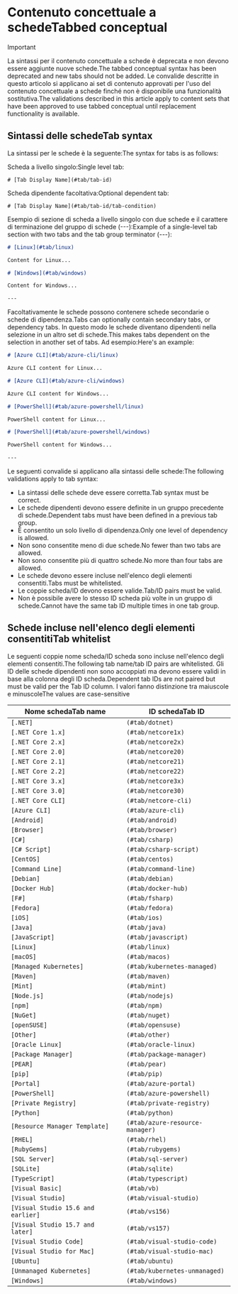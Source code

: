 # <a name="tabbed-conceptual"></a><span data-ttu-id="ea92e-101">Contenuto concettuale a schede</span><span class="sxs-lookup"><span data-stu-id="ea92e-101">Tabbed conceptual</span></span>

> [!IMPORTANT]
> <span data-ttu-id="ea92e-102">La sintassi per il contenuto concettuale a schede è deprecata e non devono essere aggiunte nuove schede.</span><span class="sxs-lookup"><span data-stu-id="ea92e-102">The tabbed conceptual syntax has been deprecated and new tabs should not be added.</span></span> <span data-ttu-id="ea92e-103">Le convalide descritte in questo articolo si applicano ai set di contenuto approvati per l'uso del contenuto concettuale a schede finché non è disponibile una funzionalità sostitutiva.</span><span class="sxs-lookup"><span data-stu-id="ea92e-103">The validations described in this article apply to content sets that have been approved to use tabbed conceptual until replacement functionality is available.</span></span>

## <a name="tab-syntax"></a><span data-ttu-id="ea92e-104">Sintassi delle schede</span><span class="sxs-lookup"><span data-stu-id="ea92e-104">Tab syntax</span></span>

<span data-ttu-id="ea92e-105">La sintassi per le schede è la seguente:</span><span class="sxs-lookup"><span data-stu-id="ea92e-105">The syntax for tabs is as follows:</span></span>

<span data-ttu-id="ea92e-106">Scheda a livello singolo:</span><span class="sxs-lookup"><span data-stu-id="ea92e-106">Single level tab:</span></span>

`# [Tab Display Name](#tab/tab-id)`

<span data-ttu-id="ea92e-107">Scheda dipendente facoltativa:</span><span class="sxs-lookup"><span data-stu-id="ea92e-107">Optional dependent tab:</span></span>

`# [Tab Display Name](#tab/tab-id/tab-condition)`

<span data-ttu-id="ea92e-108">Esempio di sezione di scheda a livello singolo con due schede e il carattere di terminazione del gruppo di schede (---):</span><span class="sxs-lookup"><span data-stu-id="ea92e-108">Example of a single-level tab section with two tabs and the tab group terminator (---):</span></span>

```markdown
# [Linux](#tab/linux)

Content for Linux...

# [Windows](#tab/windows)

Content for Windows...

---
```

<span data-ttu-id="ea92e-109">Facoltativamente le schede possono contenere schede secondarie o schede di dipendenza.</span><span class="sxs-lookup"><span data-stu-id="ea92e-109">Tabs can optionally contain secondary tabs, or dependency tabs.</span></span> <span data-ttu-id="ea92e-110">In questo modo le schede diventano dipendenti nella selezione in un altro set di schede.</span><span class="sxs-lookup"><span data-stu-id="ea92e-110">This makes tabs dependent on the selection in another set of tabs.</span></span> <span data-ttu-id="ea92e-111">Ad esempio:</span><span class="sxs-lookup"><span data-stu-id="ea92e-111">Here's an example:</span></span>

```markdown
# [Azure CLI](#tab/azure-cli/linux)

Azure CLI content for Linux...

# [Azure CLI](#tab/azure-cli/windows)

Azure CLI content for Windows...

# [PowerShell](#tab/azure-powershell/linux)

PowerShell content for Linux...

# [PowerShell](#tab/azure-powershell/windows)

PowerShell content for Windows...

---
```

<span data-ttu-id="ea92e-112">Le seguenti convalide si applicano alla sintassi delle schede:</span><span class="sxs-lookup"><span data-stu-id="ea92e-112">The following validations apply to tab syntax:</span></span>

- <span data-ttu-id="ea92e-113">La sintassi delle schede deve essere corretta.</span><span class="sxs-lookup"><span data-stu-id="ea92e-113">Tab syntax must be correct.</span></span>
- <span data-ttu-id="ea92e-114">Le schede dipendenti devono essere definite in un gruppo precedente di schede.</span><span class="sxs-lookup"><span data-stu-id="ea92e-114">Dependent tabs must have been defined in a previous tab group.</span></span>
- <span data-ttu-id="ea92e-115">È consentito un solo livello di dipendenza.</span><span class="sxs-lookup"><span data-stu-id="ea92e-115">Only one level of dependency is allowed.</span></span>
- <span data-ttu-id="ea92e-116">Non sono consentite meno di due schede.</span><span class="sxs-lookup"><span data-stu-id="ea92e-116">No fewer than two tabs are allowed.</span></span>
- <span data-ttu-id="ea92e-117">Non sono consentite più di quattro schede.</span><span class="sxs-lookup"><span data-stu-id="ea92e-117">No more than four tabs are allowed.</span></span>
- <span data-ttu-id="ea92e-118">Le schede devono essere incluse nell'elenco degli elementi consentiti.</span><span class="sxs-lookup"><span data-stu-id="ea92e-118">Tabs must be whitelisted.</span></span>
- <span data-ttu-id="ea92e-119">Le coppie scheda/ID devono essere valide.</span><span class="sxs-lookup"><span data-stu-id="ea92e-119">Tab/ID pairs must be valid.</span></span>
- <span data-ttu-id="ea92e-120">Non è possibile avere lo stesso ID scheda più volte in un gruppo di schede.</span><span class="sxs-lookup"><span data-stu-id="ea92e-120">Cannot have the same tab ID multiple times in one tab group.</span></span>

## <a name="tab-whitelist"></a><span data-ttu-id="ea92e-121">Schede incluse nell'elenco degli elementi consentiti</span><span class="sxs-lookup"><span data-stu-id="ea92e-121">Tab whitelist</span></span>

<span data-ttu-id="ea92e-122">Le seguenti coppie nome scheda/ID scheda sono incluse nell'elenco degli elementi consentiti.</span><span class="sxs-lookup"><span data-stu-id="ea92e-122">The following tab name/tab ID pairs are whitelisted.</span></span> <span data-ttu-id="ea92e-123">Gli ID delle schede dipendenti non sono accoppiati ma devono essere validi in base alla colonna degli ID scheda.</span><span class="sxs-lookup"><span data-stu-id="ea92e-123">Dependent tab IDs are not paired but must be valid per the Tab ID column.</span></span> <span data-ttu-id="ea92e-124">I valori fanno distinzione tra maiuscole e minuscole</span><span class="sxs-lookup"><span data-stu-id="ea92e-124">The values are case-sensitive</span></span>

|<span data-ttu-id="ea92e-125">Nome scheda</span><span class="sxs-lookup"><span data-stu-id="ea92e-125">Tab name</span></span>              |<span data-ttu-id="ea92e-126">ID scheda</span><span class="sxs-lookup"><span data-stu-id="ea92e-126">Tab ID</span></span>            |
|----------------------|------------------|
|`[.NET]`              |`(#tab/dotnet)`   |
|`[.NET Core 1.x]`     |`(#tab/netcore1x)`|
|`[.NET Core 2.x]`     |`(#tab/netcore2x)`|
|`[.NET Core 2.0]`     |`(#tab/netcore20)`|
|`[.NET Core 2.1]`     |`(#tab/netcore21)`|
|`[.NET Core 2.2]`     |`(#tab/netcore22)`|
|`[.NET Core 3.x]`     |`(#tab/netcore3x)`|
|`[.NET Core 3.0]`     |`(#tab/netcore30)`|
|`[.NET Core CLI]`     |`(#tab/netcore-cli)`|
|`[Azure CLI]`         |`(#tab/azure-cli)`|
|`[Android]`           |`(#tab/android)`  |
|`[Browser]`           |`(#tab/browser)`  |
|`[C#]`                |`(#tab/csharp)`   |
|`[C# Script]`         |`(#tab/csharp-script)`|
|`[CentOS]`            |`(#tab/centos)`|
|`[Command Line]`      |`(#tab/command-line)`|
|`[Debian]`            |`(#tab/debian)`|
|`[Docker Hub]`        |`(#tab/docker-hub)`|
|`[F#]`                |`(#tab/fsharp)`|
|`[Fedora]`            |`(#tab/fedora)`|
|`[iOS]`               |`(#tab/ios)`      |
|`[Java]`              |`(#tab/java)`|
|`[JavaScript]`        |`(#tab/javascript)`|
|`[Linux]`             |`(#tab/linux)`    |
|`[macOS]`             |`(#tab/macos)`    |
|`[Managed Kubernetes]`|`(#tab/kubernetes-managed)`|
|`[Maven]`             |`(#tab/maven)`|
|`[Mint]`              |`(#tab/mint)`|
|`[Node.js]`           |`(#tab/nodejs)`|
|`[npm]`               |`(#tab/npm)` |
|`[NuGet]`             |`(#tab/nuget)`|
|`[openSUSE]`          |`(#tab/opensuse)`|
|`[Other]`             |`(#tab/other)` |
|`[Oracle Linux]`      |`(#tab/oracle-linux)`|
|`[Package Manager]`   |`(#tab/package-manager)` |
|`[PEAR]`              |`(#tab/pear)`|
|`[pip]`               |`(#tab/pip)`|
|`[Portal]`            |`(#tab/azure-portal)`    |
|`[PowerShell]`        |`(#tab/azure-powershell)`|
|`[Private Registry]`  |`(#tab/private-registry)`|
|`[Python]`            |`(#tab/python)`|
|`[Resource Manager Template]`|`(#tab/azure-resource-manager)`|
|`[RHEL]`              |`(#tab/rhel)`|
|`[RubyGems]`          |`(#tab/rubygems)`|
|`[SQL Server]`        |`(#tab/sql-server)`|
|`[SQLite]`            |`(#tab/sqlite)`|
|`[TypeScript]`        |`(#tab/typescript)`|
|`[Visual Basic]`      |`(#tab/vb)` |
|`[Visual Studio]`     |`(#tab/visual-studio)`|
|`[Visual Studio 15.6 and earlier]`|`(#tab/vs156)`|
|`[Visual Studio 15.7 and later]`  |`(#tab/vs157)`|
|`[Visual Studio Code]`            |`(#tab/visual-studio-code)`|
|`[Visual Studio for Mac]`         |`(#tab/visual-studio-mac)`|
|`[Ubuntu]`                        |`(#tab/ubuntu)`|
|`[Unmanaged Kubernetes]`          |`(#tab/kubernetes-unmanaged)`|
|`[Windows]`   |`(#tab/windows)`   |